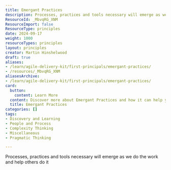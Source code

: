 ```yaml
---
title: Emergant Practices
description: Processes, practices and tools necessary will emerge as we do the work and help others do it
ResourceId: _MbvqRG_XNM
ResourceImport: false
ResourceType: principles
date: 2024-09-17
weight: 1000
resourceTypes: principles
layout: principles
creator: Martin Hinshelwood
draft: true
aliases:
- /learn/agile-delivery-kit/first-principals/emergant-practices/
- /resources/_MbvqRG_XNM
aliasesArchive:
- /learn/agile-delivery-kit/first-principals/emergant-practices/
card:
  button:
    content: Learn More
  content: Discover more about Emergant Practices and how it can help you in your Agile journey!
  title: Emergant Practices
categories: []
tags:
- Discovery and Learning
- People and Process
- Complexity Thinking
- Miscellaneous
- Pragmatic Thinking

---
```

Processes, practices and tools necessary will emerge as we do the work and help others do it

